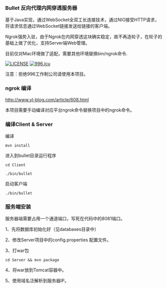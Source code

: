 ### Bullet 反向代理内网穿透服务器

基于Java实现，通过WebSocket全双工长连接技术，通过NIO接受HTTP请求，将请求信息通过WebSocket链接发送给链接的客户端。


Ngrok强势入驻，由于Ngrok在内网穿透这块确实稳定，故不再造轮子，在轮子的基础上做了优化，支持Server端Web管理。

目前仅对Mac环境做了适配，需要其他环境替换bin/ngrok命令.

[![LICENSE](https://img.shields.io/badge/license-Anti%20996-blue.svg)](https://github.com/996icu/996.ICU/blob/master/LICENSE)
[![996.icu](https://img.shields.io/badge/link-996.icu-red.svg)](https://996.icu)

注意：拒绝996工作制公司请使用本项目。



### ngrok 编译

http://www.yl-blog.com/article/608.html

本项目需要手动编译对应平台ngrok命令替换项目中的ngrok命令。


### 编译Client & Server

编译
```
mvn install
```

进入到bullet目录运行程序
```
cd Client

./bin/bullet

```

启动客户端

```
./bin/bullet
```


### 服务端安装

服务器端需要占用一个通道端口，写死在代码中的8081端口。

1、先将数据库初始化好（见databases目录中）

2、修改Server项目中的config.properties 配置文件。

3、打war包
```
cd Server && mvn package
```

4、将war放到Tomcat容器中。

5、使用域名泛解析到服务器IP。

